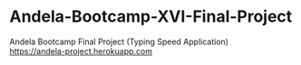 # Andela-Bootcamp-XVI-Final-Project
Andela Bootcamp Final Project (Typing Speed Application)<br>
https://andela-project.herokuapp.com 
